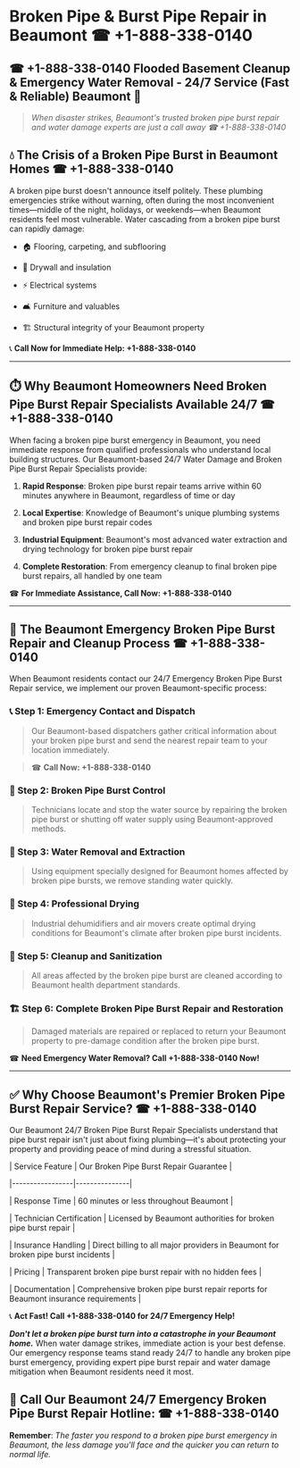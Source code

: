 # Broken Pipe & Burst Pipe Repair in Beaumont ☎ +1-888-338-0140  
## ☎ +1-888-338-0140 Flooded Basement Cleanup & Emergency Water Removal - 24/7 Service (Fast & Reliable) Beaumont 🚨  

> *When disaster strikes, Beaumont's trusted broken pipe burst repair and water damage experts are just a call away ☎ +1-888-338-0140*  

## 💧 The Crisis of a Broken Pipe Burst in Beaumont Homes ☎ +1-888-338-0140  

A broken pipe burst doesn't announce itself politely. These plumbing emergencies strike without warning, often during the most inconvenient times—middle of the night, holidays, or weekends—when Beaumont residents feel most vulnerable. Water cascading from a broken pipe burst can rapidly damage:  

* 🏠 Flooring, carpeting, and subflooring  
* 🧱 Drywall and insulation  
* ⚡ Electrical systems  
* 🛋️ Furniture and valuables  
* 🏗️ Structural integrity of your Beaumont property  

📞 **Call Now for Immediate Help: +1-888-338-0140**  

---  

## ⏱️ Why Beaumont Homeowners Need Broken Pipe Burst Repair Specialists Available 24/7 ☎ +1-888-338-0140  

When facing a broken pipe burst emergency in Beaumont, you need immediate response from qualified professionals who understand local building structures. Our Beaumont-based 24/7 Water Damage and Broken Pipe Burst Repair Specialists provide:  

1. **Rapid Response**: Broken pipe burst repair teams arrive within 60 minutes anywhere in Beaumont, regardless of time or day  
2. **Local Expertise**: Knowledge of Beaumont's unique plumbing systems and broken pipe burst repair codes  
3. **Industrial Equipment**: Beaumont's most advanced water extraction and drying technology for broken pipe burst repair  
4. **Complete Restoration**: From emergency cleanup to final broken pipe burst repairs, all handled by one team  

☎ **For Immediate Assistance, Call Now: +1-888-338-0140**  

---  

## 🔧 The Beaumont Emergency Broken Pipe Burst Repair and Cleanup Process ☎ +1-888-338-0140  

When Beaumont residents contact our 24/7 Emergency Broken Pipe Burst Repair service, we implement our proven Beaumont-specific process:  

### 📞 Step 1: Emergency Contact and Dispatch  
> Our Beaumont-based dispatchers gather critical information about your broken pipe burst and send the nearest repair team to your location immediately.  
> ☎ **Call Now: +1-888-338-0140**  

### 🚿 Step 2: Broken Pipe Burst Control  
> Technicians locate and stop the water source by repairing the broken pipe burst or shutting off water supply using Beaumont-approved methods.  

### 🌊 Step 3: Water Removal and Extraction  
> Using equipment specially designed for Beaumont homes affected by broken pipe bursts, we remove standing water quickly.  

### 💨 Step 4: Professional Drying  
> Industrial dehumidifiers and air movers create optimal drying conditions for Beaumont's climate after broken pipe burst incidents.  

### 🧼 Step 5: Cleanup and Sanitization  
> All areas affected by the broken pipe burst are cleaned according to Beaumont health department standards.  

### 🏗️ Step 6: Complete Broken Pipe Burst Repair and Restoration  
> Damaged materials are repaired or replaced to return your Beaumont property to pre-damage condition after the broken pipe burst.  

☎ **Need Emergency Water Removal? Call +1-888-338-0140 Now!**  

---  

## ✅ Why Choose Beaumont's Premier Broken Pipe Burst Repair Service? ☎ +1-888-338-0140  

Our Beaumont 24/7 Broken Pipe Burst Repair Specialists understand that pipe burst repair isn't just about fixing plumbing—it's about protecting your property and providing peace of mind during a stressful situation.  

| Service Feature | Our Broken Pipe Burst Repair Guarantee |  
|-----------------|---------------|  
| Response Time | 60 minutes or less throughout Beaumont |  
| Technician Certification | Licensed by Beaumont authorities for broken pipe burst repair |  
| Insurance Handling | Direct billing to all major providers in Beaumont for broken pipe burst incidents |  
| Pricing | Transparent broken pipe burst repair with no hidden fees |  
| Documentation | Comprehensive broken pipe burst repair reports for Beaumont insurance requirements |  

📞 **Act Fast! Call +1-888-338-0140 for 24/7 Emergency Help!**  

***Don't let a broken pipe burst turn into a catastrophe in your Beaumont home.*** When water damage strikes, immediate action is your best defense. Our emergency response teams stand ready 24/7 to handle any broken pipe burst emergency, providing expert pipe burst repair and water damage mitigation when Beaumont residents need it most.  

## 📱 Call Our Beaumont 24/7 Emergency Broken Pipe Burst Repair Hotline: ☎ +1-888-338-0140  

**Remember**: *The faster you respond to a broken pipe burst emergency in Beaumont, the less damage you'll face and the quicker you can return to normal life.*